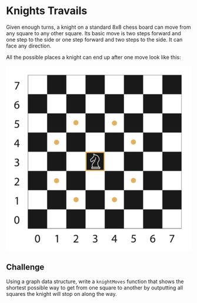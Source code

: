 # Knights Travails

Given enough turns, a knight on a standard 8x8 chess board can move from any square to any other square. Its basic move is two steps forward and one step to the side or one step forward and two steps to the side. It can face any direction.

All the possible places a knight can end up after one move look like this:

![Example of possible places a knight can end up after a move](./assets/knight-example.png)

## Challenge

Using a graph data structure, write a `knightMoves` function that shows the shortest possible way to get from one square to another by outputting all squares the knight will stop on along the way.
